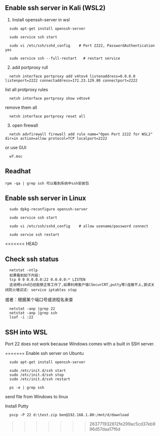 ## Enable ssh server in Kali (WSL2)

1. Install openssh-server in wsl
```
  sudo apt-get install openssh-server

  sudo service ssh start

  sudo vi /etc/ssh/sshd_config    # Port 2222, PasswordAuthentication yes

  sudo service ssh --full-restart   # restart service
```

2. add portproxy rull
```
  netsh interface portproxy add v4tov4 listenaddress=0.0.0.0 listenport=2222 connectaddress=172.23.129.80 connectport=2222
```

list all protproxy rules
```
  netsh interface portproxy show v4tov4
```
remove them all 
```
  netsh interface portproxy reset all
```

3. open firewall
```
  netsh advfirewall firewall add rule name="Open Port 2222 for WSL2" dir=in action=allow protocol=TCP localport=2222
``` 
or use GUI
```
  wf.msc
```



## Readhat
```
rpm -qa | grep ssh 可以看到系统中ssh安装包
```

## Enable ssh server in Linux
```
  sudo dpkg-reconfigure openssh-server

  sudo service ssh start

  sudo vi /etc/ssh/sshd_config    # allow usename/password connect

  sudo servie ssh restart
```


<<<<<<< HEAD
## Check ssh status
```
  netstat -ntlp
  如果看到如下内容:
  tcp 0 0 0.0.0.0:22 0.0.0.0:* LISTEN
  这说明sshd已经能够正常工作了,如果利用客户端(SecurCRT,putty等)连接不上,尝试关闭防火墙试试: service iptables stop
```
或者：根据某个端口号或进程名来查

```
  netstat -anp |grep 22
  netstat -anp |grep ssh
  lsof -i :22
```

## SSH into WSL
Port 22 does not work because Windows comes with a built in SSH server.


=======
Enable ssh server on Ubuntu
```
  sudo apt-get install openssh-server

  sudo /etc/init.d/ssh start
  sudo /etc/init.d/ssh stop
  sudo /etc/init.d/ssh restart

  ps -e | grep ssh
```


send file from Windows to linux

Install Putty
```
  pscp -P 22 d:\test.zip ben@192.168.1.80:/mnt/d/download
```
>>>>>>> 263771932612fe299ac5cd37eb996d57daa17f6d
